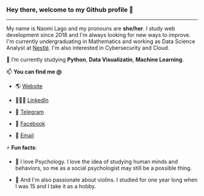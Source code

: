 ### Hey there, welcome to my Github profile 👋

****

My name is Naomi Lago and my pronouns are **she/her**. I study web development since 2018 and I'm always looking for new ways to improve. I'm currently undergraduating in Mathematics and working as Data Science Analyst at <a href='https://nestle.com'>Nestlé</a>. I'm also interested in Cybersecurity and Cloud.

🌱 I’m currently studying **Python**, **Data Visualizatin**, **Machine Learning**.

📫 **You can find me @**

  - 🌎 [Website](https://naomilago.netlify.com/)

  - 👩🏼‍💻 [LinkedIn](https://www.linkedin.com/in/naomilag0)

  - 💬 [Telegram](https://t.me/naomilago)
  
  - 👥 [Facebook](https://www.facebook.com/naomilago0)
  
  - 📩 [Email](mailto:contato.naomilago@gmail.com)

⚡ **Fun facts**:

- 🧠 I love Psychology. I love the idea of studying human minds and behaviors, so me as a social psychologist may still be a possible thing.

- 🎻 And I'm also passionate about violins. I studied for one year long when I was 15 and I take it as a hobby.
